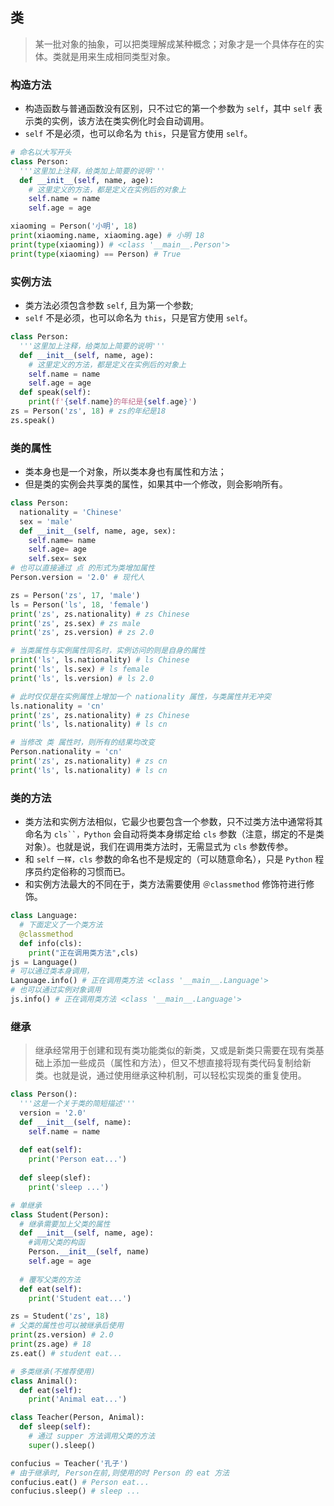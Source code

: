 ## 类
> 某一批对象的抽象，可以把类理解成某种概念；对象才是一个具体存在的实体。类就是用来生成相同类型对象。


### 构造方法
* 构造函数与普通函数没有区别，只不过它的第一个参数为 `self`，其中 `self` 表示类的实例，该方法在类实例化时会自动调用。
* `self` 不是必须，也可以命名为 `this`，只是官方使用 `self`。
```py
# 命名以大写开头
class Person:
  '''这里加上注释，给类加上简要的说明'''
  def __init__(self, name, age):
    # 这里定义的方法，都是定义在实例后的对象上
    self.name = name
    self.age = age

xiaoming = Person('小明', 18)
print(xiaoming.name, xiaoming.age) # 小明 18
print(type(xiaoming)) # <class '__main__.Person'>
print(type(xiaoming) == Person) # True
```

### 实例方法
* 类方法必须包含参数 `self`, 且为第一个参数;
* `self` 不是必须，也可以命名为 `this`，只是官方使用 `self`。
```py
class Person:
  '''这里加上注释，给类加上简要的说明'''
  def __init__(self, name, age):
    # 这里定义的方法，都是定义在实例后的对象上
    self.name = name
    self.age = age
  def speak(self):
    print(f'{self.name}的年纪是{self.age}')
zs = Person('zs', 18) # zs的年纪是18
zs.speak()
```


### 类的属性
* 类本身也是一个对象，所以类本身也有属性和方法；
* 但是类的实例会共享类的属性，如果其中一个修改，则会影响所有。
```py
class Person:
  nationality = 'Chinese'
  sex = 'male'
  def __init__(self, name, age, sex):
    self.name= name
    self.age= age
    self.sex= sex
# 也可以直接通过 点 的形式为类增加属性
Person.version = '2.0' # 现代人

zs = Person('zs', 17, 'male')
ls = Person('ls', 18, 'female')
print('zs', zs.nationality) # zs Chinese
print('zs', zs.sex) # zs male  
print('zs', zs.version) # zs 2.0 

# 当类属性与实例属性同名时，实例访问的则是自身的属性
print('ls', ls.nationality) # ls Chinese
print('ls', ls.sex) # ls female 
print('ls', ls.version) # ls 2.0

# 此时仅仅是在实例属性上增加一个 nationality 属性，与类属性并无冲突
ls.nationality = 'cn'
print('zs', zs.nationality) # zs Chinese
print('ls', ls.nationality) # ls cn   

# 当修改 类 属性时，则所有的结果均改变
Person.nationality = 'cn'
print('zs', zs.nationality) # zs cn  
print('ls', ls.nationality) # ls cn 
```

### 类的方法
* 类方法和实例方法相似，它最少也要包含一个参数，只不过类方法中通常将其命名为 `cls``，Python` 会自动将类本身绑定给 `cls` 参数（注意，绑定的不是类对象）。也就是说，我们在调用类方法时，无需显式为 `cls` 参数传参。
* 和 `self` `一样，cls` 参数的命名也不是规定的（可以随意命名），只是 `Python` 程序员约定俗称的习惯而已。
* 和实例方法最大的不同在于，类方法需要使用 `＠classmethod` 修饰符进行修饰。
```py
class Language:
  # 下面定义了一个类方法
  @classmethod
  def info(cls):
    print("正在调用类方法",cls)
js = Language()
# 可以通过类本身调用，
Language.info() # 正在调用类方法 <class '__main__.Language'>
# 也可以通过实例对象调用
js.info() # 正在调用类方法 <class '__main__.Language'>
```

### 继承
> 继承经常用于创建和现有类功能类似的新类，又或是新类只需要在现有类基础上添加一些成员（属性和方法），但又不想直接将现有类代码复制给新类。也就是说，通过使用继承这种机制，可以轻松实现类的重复使用。
```py
class Person():
  '''这是一个关于类的简短描述'''
  version = '2.0'
  def __init__(self, name):
    self.name = name
  
  def eat(self):
    print('Person eat...')
  
  def sleep(slef):
    print('sleep ...')

# 单继承
class Student(Person):
  # 继承需要加上父类的属性
  def __init__(self, name, age):
    #调用父类的构函
    Person.__init__(self, name)
    self.age = age
  
  # 覆写父类的方法
  def eat(self):
    print('Student eat...')

zs = Student('zs', 18)
# 父类的属性也可以被继承后使用
print(zs.version) # 2.0
print(zs.age) # 18
zs.eat() # student eat...

# 多类继承(不推荐使用)
class Animal():
  def eat(self):
    print('Animal eat...')

class Teacher(Person, Animal):
  def sleep(self):
    # 通过 supper 方法调用父类的方法
    super().sleep()

confucius = Teacher('孔子')
# 由于继承时, Person在前,则使用的时 Person 的 eat 方法
confucius.eat() # Person eat... 
confucius.sleep() # sleep ...  
```